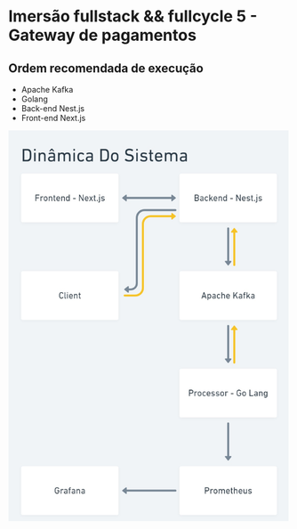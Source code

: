 # Imersão fullstack && fullcycle 5 - Gateway de pagamentos

## Ordem recomendada de execução

* Apache Kafka
* Golang
* Back-end Nest.js
* Front-end Next.js

![Dinamica](dinamica-sistema.jpg)
